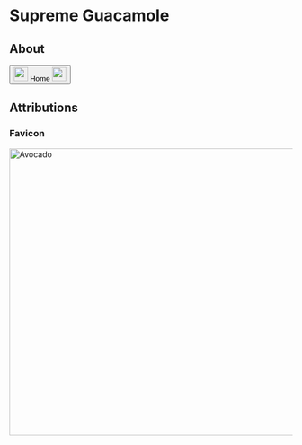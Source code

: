 # Supreme Guacamole

## About ##

<object style = "width: 100%; height: 500px; overflow: auto;" data = "README.html" type="text/html"></object>
<button onclick = "goToHomePage()">
  <img src = "https://upload.wikimedia.org/wikipedia/commons/a/a3/Roundel_of_the_Australian_Army.svg" width = "25">
    Home
  <img src = "https://upload.wikimedia.org/wikipedia/commons/a/a3/Roundel_of_the_Australian_Army.svg" width = "25">
</button>     

## Attributions ##

### Favicon ###

<a title="By Tiia Monto [CC BY-SA 4.0 
 (https://creativecommons.org/licenses/by-sa/4.0
)], from Wikimedia Commons" href="https://commons.wikimedia.org/wiki/File:Avocado.png"><img width="512" alt="Avocado" src="https://upload.wikimedia.org/wikipedia/commons/thumb/a/ae/Avocado.png/512px-Avocado.png"></a>

<script src = "https://cdn.jsdelivr.net/gh/KnowledgeableKangaroo/KnowledgeableKangaroo.github.io/script.js"></script>
<script> 
	const secondStyle = document.createElement("link"); 
	secondStyle.href = "css/style1.css"; 
	secondStyle.rel = "stylesheet"; 
	secondStyle.type = "text/css"; 
	document.head.appendChild(secondStyle); 
</script>

